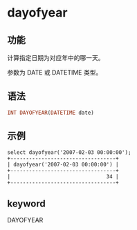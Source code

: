 # dayofyear

## 功能

计算指定日期为对应年中的哪一天。

参数为 DATE 或 DATETIME 类型。

## 语法

```Haskell
INT DAYOFYEAR(DATETIME date)
```

## 示例

```Plain Text
select dayofyear('2007-02-03 00:00:00');
+----------------------------------+
| dayofyear('2007-02-03 00:00:00') |
+----------------------------------+
|                               34 |
+----------------------------------+
```

## keyword

DAYOFYEAR
